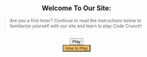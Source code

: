 <style>
    #howto-popup{
        text-align: center;
        visibility: hidden;
    }

    #how-to-text{
        text-align: left;
    }

    .play-container{
        text-align: center;
    }

    .howto-container{
        text-align: center;
    }

    #closing-gamestart{
        background-color: rgb(223, 109, 109);
        visibility: hidden;
    }

    #howto-button{
        background-color: #FCC05F;
        color: rgb(43, 41, 41);
    }
</style>

<div class="play-container">
    <h2>Welcome To Our Site:</h2>
    <blockquote id = "how-to-text">Are you a first timer? Continue to read the instructions below to familiarize yourself with our site and learn to play Code Crunch!</blockquote>
    <br><button type="submit" class="howto-button">Play</button>
</div>

<div class="howto-container">
    <button type="submit" id="howto-button">How to Play</button>
    <div class="howto-popup" id="howto-popup">
        <br><br><h2>Instructions - Step-by-step.</h2>
        <blockquote id = "how-to-text">
            - Navigate to the login page, then login with your email and make a password. 
            - Then, come back to this "Game" bar.
            - Click "start!" Now a thirty second clock will begin. 
            - Click on a card to turn it over.
            - Match the rest before the time runs out!
        </blockquote>
        <br><button type="button" id="closing-gamestart">Close</button>
    </div>
</div>
<script>
    var howtobutton = document.getElementById("howto-button");
    var closing = document.getElementById("closing-gamestart");
    howtobutton.onclick = function() {
        howtobutton.style.visibility = "hidden";
        document.getElementById("howto-popup").style.visibility = "visible";
        closing.style.visibility = "visible";
    }
    closing.onclick = function() {
        document.getElementById("howto-popup").style.visibility = "hidden";
        howtobutton.style.visibility = "visible";
        closing.style.visibility = "hidden";
    }
</script>
